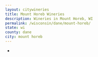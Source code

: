 ```yaml
---
layout: citywineries
title: Mount Horeb Wineries
description: Wineries in Mount Horeb, WI
permalink: /wisconsin/dane/mount-horeb/
state: wi
county: dane
city: mount horeb
---
```

-
